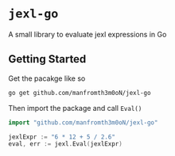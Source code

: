 # `jexl-go`

A small library to evaluate jexl expressions in Go

## Getting Started

Get the pacakge like so

```bash
go get github.com/manfromth3m0oN/jexl-go
```

Then import the package and call `Eval()`

```go
import "github.com/manfromth3m0oN/jexl-go"

jexlExpr := "6 * 12 + 5 / 2.6"
eval, err := jexl.Eval(jexlExpr)
```
